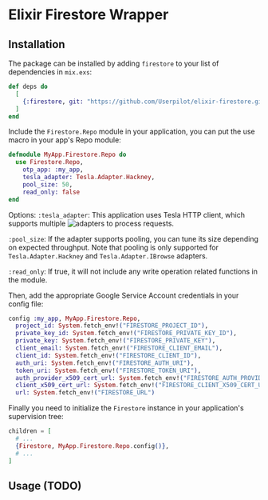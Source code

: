 # Elixir Firestore Wrapper

## Installation

The package can be installed by adding `firestore` to your list of dependencies in `mix.exs`:
```elixir
def deps do
  [
    {:firestore, git: "https://github.com/Userpilot/elixir-firestore.git", ref: "{{COMMIT_HASH}}"}
  ]
end
```

Include the `Firestore.Repo` module in your application, you can put the use macro in your app's Repo module:
```elixir
defmodule MyApp.Firestore.Repo do
  use Firestore.Repo,
    otp_app: :my_app,
    tesla_adapter: Tesla.Adapter.Hackney,
    pool_size: 50,
    read_only: false
end
```

  Options:
  `:tesla_adapter`: This application uses Tesla HTTP client, which supports multiple
  ![adapters](https://github.com/elixir-tesla/tesla#adapters) to process requests.

  `:pool_size`: If the adapter supports pooling, you can tune its size depending on expected
  throughput. Note that pooling is only supported for `Tesla.Adapter.Hackney`
  and `Tesla.Adapter.IBrowse` adapters.

  `:read_only`: If true, it will not include any write operation related functions in the module.

  Then, add the appropriate Google Service Account credentials in your config file:
```elixir
config :my_app, MyApp.Firestore.Repo,
  project_id: System.fetch_env!("FIRESTORE_PROJECT_ID"),
  private_key_id: System.fetch_env!("FIRESTORE_PRIVATE_KEY_ID"),
  private_key: System.fetch_env!("FIRESTORE_PRIVATE_KEY"),
  client_email: System.fetch_env!("FIRESTORE_CLIENT_EMAIL"),
  client_id: System.fetch_env!("FIRESTORE_CLIENT_ID"),
  auth_uri: System.fetch_env!("FIRESTORE_AUTH_URI"),
  token_uri: System.fetch_env!("FIRESTORE_TOKEN_URI"),
  auth_provider_x509_cert_url: System.fetch_env!("FIRESTORE_AUTH_PROVIDER_X509_CERT_URL"),
  client_x509_cert_url: System.fetch_env!("FIRESTORE_CLIENT_X509_CERT_URL"),
  url: System.fetch_env!("FIRESTORE_URL")
```

  Finally you need to initialize the `Firestore` instance in your application's supervision tree:
```elixir
children = [
  # ...
  {Firestore, MyApp.Firestore.Repo.config()},
  # ...
]
```



## Usage (TODO)

